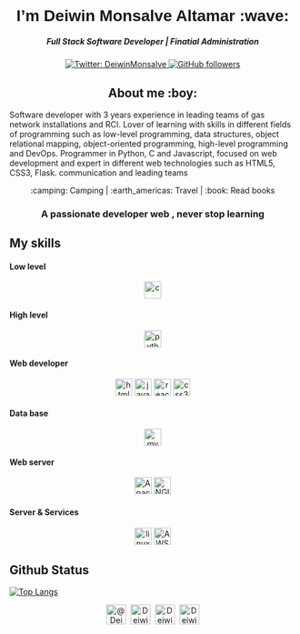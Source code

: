 
<div style="display: flex;">
<img src="https://assets.entrepreneur.com/content/3x2/2000/20170705191926-tecnologianegociocompetitivo.jpeg?width=700&crop=2:1" width="300" style="display: none;"/>
<img src="https://blogs.masterhacks.net/wp-content/uploads/2017/10/masterhacks_relojes_javascript.jpg" width="300" style="display: none;" />
</div>

<h1 align="center" style="font-family: 'Oswald', sans-serif;"> I’m Deiwin Monsalve Altamar :wave:</h1>
<h5 align="center">Full Stack Software Developer | Finatial Administration</h5>

<p align="center">
  <a href="https://twitter.com/DeiwinMonsalve">
    <img alt="Twitter: DeiwinMonsalve" src="https://img.shields.io/twitter/follow/DeiwinMonsalve.svg?style=social" target="_blank" />
    <img alt="GitHub followers" src="https://img.shields.io/github/followers/Deiwin-Ignacio-Monsalve-Altamar?label=Follow&style=social"/>  
  </a>


</p>
<h2 align="center"><a id="About_me_6"></a>About me :boy:</h2>
<p>
  Software developer with 3 years experience in leading teams of gas network installations and RCI. Lover of learning with skills in different fields of programming such as low-level programming, data structures, object relational mapping, object-oriented programming, high-level programming and DevOps. Programmer in Python, C and Javascript, focused on web development and expert in different web technologies such as HTML5, CSS3, Flask.
  communication and leading teams
</p>


<p align="center">:camping: Camping | :earth_americas: Travel | :book: Read books </p>

<h3 align="center">A passionate developer web , never stop learning </h3>
<!-- Please don't remove this: Grab your social icons from https://github.com/carlsednaoui/gitsocial -->

## My skills
<h4>Low level</h4>
<p align="center">
  <img src="https://devicons.github.io/devicon/devicon.git/icons/c/c-original.svg" alt="c" width="30" height="30"/>
<P>
<h4>High level</h4>
<p align="center">
  <img src="https://devicon.dev/devicon.git/icons/python/python-original.svg" alt="python" width="30" height="30"/>
<P>
<h4>Web developer</h4>
<p align="center">
  <img src="https://devicons.github.io/devicon/devicon.git/icons/html5/html5-original-wordmark.svg" alt="html5" width="30" height="30"/>
  <img src="https://devicons.github.io/devicon/devicon.git/icons/javascript/javascript-original.svg" alt="javascript" width="30" height="30"/>
  <img src="https://devicon.dev/devicon.git/icons/react/react-original.svg" alt="react" width="30" height="30"/>
  <img src="https://devicon.dev/devicon.git/icons/css3/css3-original.svg" alt="css3" width="30" height="30"/>
<P>
<h4>Data base</h4>
<p align="center">
  <img src="https://devicons.github.io/devicon/devicon.git/icons/mysql/mysql-original-wordmark.svg" alt="mysql" width="30" height="30"/>
<h4>Web server</h4>
<p align="center">
  <img src="https://devicon.dev/devicon.git/icons/apache/apache-original-wordmark.svg" alt="Apache" width="30" height="30"/>
  <img src="https://devicon.dev/devicon.git/icons/nginx/nginx-original.svg" alt="NGINX" width="30" height="30"/>
<P>
<h4>Server & Services</h4>
<p align="center">
  <img src="https://devicons.github.io/devicon/devicon.git/icons/linux/linux-original.svg" alt="linux" width="30" height="30"/>
  <img src="https://devicon.dev/devicon.git/icons/amazonwebservices/amazonwebservices-original-wordmark.svg" alt="AWS" width="30" height="30"/>
<P>


## Github Status
[![Top Langs](https://github-readme-stats.vercel.app/api/top-langs/?username=Deiwin-Ignacio-Monsalve-Altamar&hide=javascript,html])](https://github.com/Deiwin-Ignacio-Monsalve-Altamar/github-readme-stats)

<!-- display the social media buttons in your README -->

<p align="center">
<a href="https://twitter.com/DeiwinMonsalve" target="blank"><img align="center" src="https://www.flaticon.es/svg/static/icons/svg/733/733579.svg" alt="@Deiwin20" height="35" width="35" /></a>&nbsp;
<a href="https://www.linkedin.com/in/deiwin-ignacio-monsalve/" target="blank"><img align="center" src="https://www.flaticon.es/svg/static/icons/svg/174/174857.svg" alt="Deiwin/" height="35" width="35" /></a>&nbsp;
<a href="https://www.facebook.com/profile.php?id=100006746774705" target="blank"><img align="center" src="https://www.flaticon.es/svg/static/icons/svg/733/733547.svg" alt="Deiwin20" height="35" width="35" /></a>&nbsp;
<a href="https://www.youtube.com/deiwinmonsalve" target="blank"><img align="center" src="https://www.flaticon.es/svg/static/icons/svg/174/174855.svg" alt="Deiwin" height="35" width="35" /></a>
</p>
